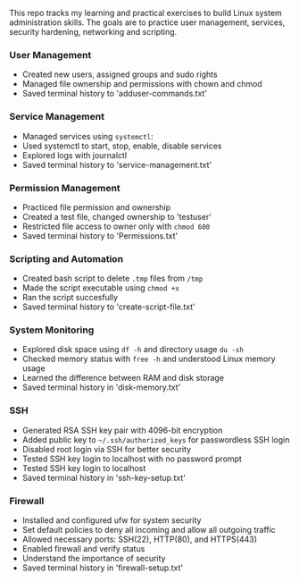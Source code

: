 This repo tracks my learning and practical exercises to build Linux system administration skills. The goals are to practice user management, services, security hardening, networking and scripting.

### User Management
* Created new users, assigned groups and sudo rights
* Managed file ownership and permissions with chown and chmod
* Saved terminal history to 'adduser-commands.txt'

### Service Management

* Managed services using `systemctl`:
* Used systemctl to start, stop, enable, disable services
* Explored logs with journalctl
* Saved terminal history to 'service-management.txt'

### Permission Management

* Practiced file permission and ownership
* Created a test file, changed ownership to 'testuser'
* Restricted file access to owner only with `chmod 600`
* Saved terminal history to 'Permissions.txt'

### Scripting and Automation

* Created bash script to delete `.tmp` files from `/tmp`
* Made the script executable using `chmod +x` 
* Ran the script succesfully
* Saved terminal history to 'create-script-file.txt'

### System Monitoring

* Explored disk space using `df -h` and directory usage `du -sh`
* Checked memory status with `free -h` and understood Linux memory usage
* Learned the difference between RAM and disk storage
* Saved terminal history in 'disk-memory.txt'

### SSH

* Generated RSA SSH key pair with 4096-bit encryption
* Added public key to `~/.ssh/authorized_keys` for passwordless SSH login
* Disabled root login via SSH for better security
* Tested SSH key login to localhost with no password prompt
* Tested SSH key login to localhost
* Saved terminal history in 'ssh-key-setup.txt'

### Firewall 

* Installed and configured ufw for system security
* Set default policies to deny all incoming and allow all outgoing traffic
* Allowed necessary ports: SSH(22), HTTP(80), and HTTPS(443)
* Enabled firewall and verify status
* Understand the importance of security
* Saved terminal history in 'firewall-setup.txt'
